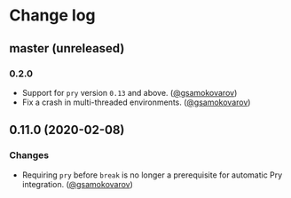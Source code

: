 # Change log

## master (unreleased)

### 0.2.0

- Support for `pry` version `0.13` and above. ([@gsamokovarov][])
- Fix a crash in multi-threaded environments. ([@gsamokovarov][])

## 0.11.0 (2020-02-08)

### Changes

- Requiring `pry` before `break` is no longer a prerequisite for automatic Pry integration. ([@gsamokovarov][])

[@gsamokovarov]: https://github.com/gsamokovarov
